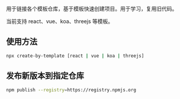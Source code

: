 用于链接各个模板仓库，基于模板快速创建项目。用于学习，复用旧代码。

当前支持 react、vue、koa、threejs 等模板。
## 使用方法

```bash
npx create-by-template [react | vue | koa | threejs]
```

## 发布新版本到指定仓库
```bash
npm publish --registry=https://registry.npmjs.org
```
